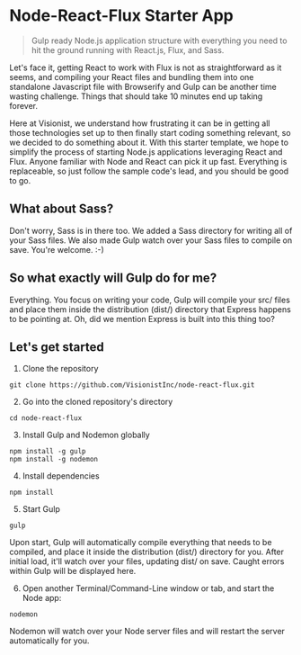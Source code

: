 # Node-React-Flux Starter App

> Gulp ready Node.js application structure with everything you need to hit the ground running with React.js, Flux, and Sass.

Let's face it, getting React to work with Flux is not as straightforward as it seems, and compiling your React files and bundling them into one standalone Javascript file with Browserify and Gulp can be another time wasting challenge. Things that should take 10 minutes end up taking forever.

Here at Visionist, we understand how frustrating it can be in getting all those technologies set up to then finally start coding something relevant, so we decided to do something about it. With this starter template, we hope to simplify the process of starting Node.js applications leveraging React and Flux. Anyone familiar with Node and React can pick it up fast. Everything is replaceable, so just follow the sample code's lead, and you should be good to go.

## What about Sass?
Don't worry, Sass is in there too. We added a Sass directory for writing all of your Sass files. We also made Gulp watch over your Sass files to compile on save. You're welcome. :-)

## So what exactly will Gulp do for me?
Everything. You focus on writing your code, Gulp will compile your src/ files and place them inside the distribution (dist/) directory that Express happens to be pointing at. Oh, did we mention Express is built into this thing too?

## Let's get started
1. Clone the repository
```
git clone https://github.com/VisionistInc/node-react-flux.git
```

2. Go into the cloned repository's directory
```
cd node-react-flux
```

3. Install Gulp and Nodemon globally
```
npm install -g gulp
npm install -g nodemon
```

4. Install dependencies
```
npm install
```

5. Start Gulp
```
gulp
```
Upon start, Gulp will automatically compile everything that needs to be compiled, and place it inside the distribution (dist/) directory for you. After initial load, it'll watch over your files, updating dist/ on save. Caught errors within Gulp will be displayed here.

6. Open another Terminal/Command-Line window or tab, and start the Node app:
```
nodemon
```
Nodemon will watch over your Node server files and will restart the server automatically for you.
